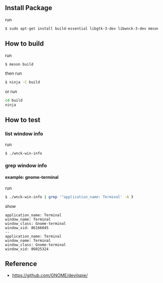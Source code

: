 
## Install Package

run

``` sh
$ sudo apt-get install build-essential libgtk-3-dev libwnck-3-dev meson
```


## How to build

run

``` sh
$ meson build
```

then run

``` sh
$ ninja -C build
```

or run

``` sh
cd build
ninja
```

## How to test

### list window info

run

``` sh
$ ./wnck-win-info
```

### grep window info

#### example: gnome-terminal

run

``` sh
$ ./wnck-win-info | grep '^application_name: Terminal' -A 3
```

show

```
application_name: Terminal
window_name: Terminal
window_class: Gnome-terminal
window_xid: 86166045
--
application_name: Terminal
window_name: Terminal
window_class: Gnome-terminal
window_xid: 86025324
```

## Reference

* https://github.com/GNOME/devilspie/
